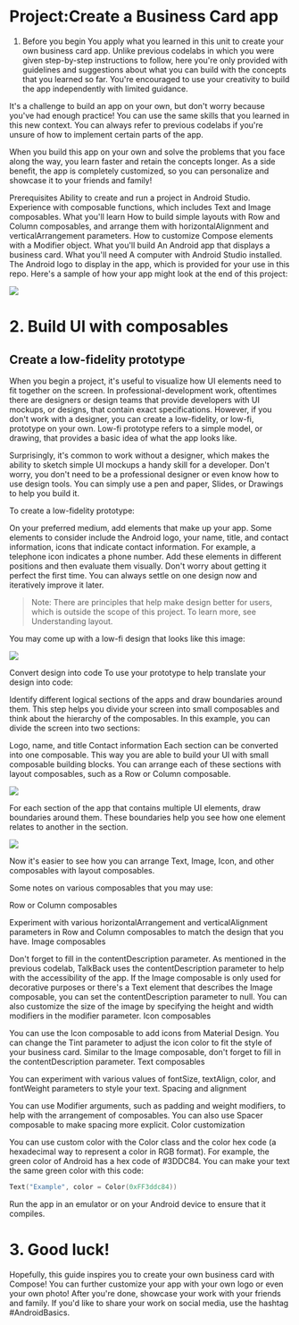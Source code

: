 # Project:Create a Business Card app

1. Before you begin
You apply what you learned in this unit to create your own business card app. Unlike previous codelabs in which you were given step-by-step instructions to follow, here you're only provided with guidelines and suggestions about what you can build with the concepts that you learned so far. You're encouraged to use your creativity to build the app independently with limited guidance.

It's a challenge to build an app on your own, but don't worry because you've had enough practice! You can use the same skills that you learned in this new context. You can always refer to previous codelabs if you're unsure of how to implement certain parts of the app.

When you build this app on your own and solve the problems that you face along the way, you learn faster and retain the concepts longer. As a side benefit, the app is completely customized, so you can personalize and showcase it to your friends and family!

Prerequisites
Ability to create and run a project in Android Studio.
Experience with composable functions, which includes Text and Image composables.
What you'll learn
How to build simple layouts with Row and Column composables, and arrange them with horizontalAlignment and verticalArrangement parameters.
How to customize Compose elements with a Modifier object.
What you'll build
An Android app that displays a business card.
What you'll need
A computer with Android Studio installed.
The Android logo to display in the app, which is provided for your use in this repo.
Here's a sample of how your app might look at the end of this project:

![](https://developer.android.com/static/codelabs/basic-android-kotlin-compose-business-card/img/c941a07bca72427f_856.png)


# 2. Build UI with composables
## Create a low-fidelity prototype
When you begin a project, it's useful to visualize how UI elements need to fit together on the screen. In professional-development work, oftentimes there are designers or design teams that provide developers with UI mockups, or designs, that contain exact specifications. However, if you don't work with a designer, you can create a low-fidelity, or low-fi, prototype on your own. Low-fi prototype refers to a simple model, or drawing, that provides a basic idea of what the app looks like.

Surprisingly, it's common to work without a designer, which makes the ability to sketch simple UI mockups a handy skill for a developer. Don't worry, you don't need to be a professional designer or even know how to use design tools. You can simply use a pen and paper, Slides, or Drawings to help you build it.

To create a low-fidelity prototype:

On your preferred medium, add elements that make up your app. Some elements to consider include the Android logo, your name, title, and contact information, icons that indicate contact information. For example, a telephone icon indicates a phone number.
Add these elements in different positions and then evaluate them visually. Don't worry about getting it perfect the first time. You can always settle on one design now and iteratively improve it later.

> Note: There are principles that help make design better for users, which is outside the scope of this project. To learn more, see Understanding layout.

You may come up with a low-fi design that looks like this image:

![](https://developer.android.com/static/codelabs/basic-android-kotlin-compose-business-card/img/33433fd75a21776_856.png)

Convert design into code
To use your prototype to help translate your design into code:

Identify different logical sections of the apps and draw boundaries around them. This step helps you divide your screen into small composables and think about the hierarchy of the composables.
In this example, you can divide the screen into two sections:

Logo, name, and title
Contact information
Each section can be converted into one composable. This way you are able to build your UI with small composable building blocks. You can arrange each of these sections with layout composables, such as a Row or Column composable.

![](https://developer.android.com/static/codelabs/basic-android-kotlin-compose-business-card/img/86ba449b7f9a5866_856.png)

For each section of the app that contains multiple UI elements, draw boundaries around them. These boundaries help you see how one element relates to another in the section.

![](https://developer.android.com/static/codelabs/basic-android-kotlin-compose-business-card/img/699b66506190e912_856.png)


Now it's easier to see how you can arrange Text, Image, Icon, and other composables with layout composables.

Some notes on various composables that you may use:

Row or Column composables

Experiment with various horizontalArrangement and verticalAlignment parameters in Row and Column composables to match the design that you have.
Image composables

Don't forget to fill in the contentDescription parameter. As mentioned in the previous codelab, TalkBack uses the contentDescription parameter to help with the accessibility of the app. If the Image composable is only used for decorative purposes or there's a Text element that describes the Image composable, you can set the contentDescription parameter to null. You can also customize the size of the image by specifying the height and width modifiers in the modifier parameter.
Icon composables

You can use the Icon composable to add icons from Material Design. You can change the Tint parameter to adjust the icon color to fit the style of your business card. Similar to the Image composable, don't forget to fill in the contentDescription parameter.
Text composables

You can experiment with various values of fontSize, textAlign, color, and fontWeight parameters to style your text.
Spacing and alignment

You can use Modifier arguments, such as padding and weight modifiers, to help with the arrangement of composables.
You can also use Spacer composable to make spacing more explicit.
Color customization

You can use custom color with the Color class and the color hex code (a hexadecimal way to represent a color in RGB format). For example, the green color of Android has a hex code of #3DDC84. You can make your text the same green color with this code:

```kt
Text("Example", color = Color(0xFF3ddc84))
```

Run the app in an emulator or on your Android device to ensure that it compiles.

# 3. Good luck!
Hopefully, this guide inspires you to create your own business card with Compose! You can further customize your app with your own logo or even your own photo! After you're done, showcase your work with your friends and family. If you'd like to share your work on social media, use the hashtag #AndroidBasics.